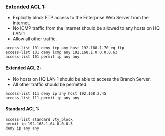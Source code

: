 ### Extended ACL 1:
- Explicitly block FTP access to the Enterprise Web Server from the internet.
- No ICMP traffic from the internet should be allowed to any hosts on HQ LAN 1
- Allow all other traffic.
```
access-list 101 deny tcp any host 192.168.1.70 eq ftp
access-list 101 deny icmp any 192.168.1.0 0.0.0.63
access-list 101 permit ip any any
```

#### Extended ACL 2:
- No hosts on HQ LAN 1 should be able to access the Branch Server.
- All other traffic should be permitted.
```
access-list 111 deny ip any host 192.168.2.45
access-list 111 permit ip any any
```

#### Standard ACL 1:
```
access-list standard vty_block
permit ip 192.168.1.64 0.0.0.3
deny ip any any
```